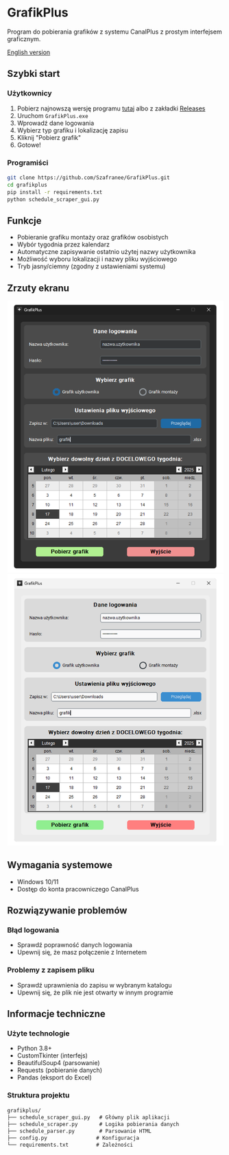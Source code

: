 # GrafikPlus

Program do pobierania grafików z systemu CanalPlus z prostym interfejsem graficznym.

[English version](README_EN.md)

## Szybki start

### Użytkownicy
1. Pobierz najnowszą wersję programu [tutaj](https://github.com/Szafranee/GrafikPlus/releases/download/v1.2.0/GrafikPlus-v1.2.0.exe) albo z zakładki [Releases](../../releases)
2. Uruchom `GrafikPlus.exe`
3. Wprowadź dane logowania 
4. Wybierz typ grafiku i lokalizację zapisu 
5. Kliknij "Pobierz grafik"
6. Gotowe!

### Programiści
```bash
git clone https://github.com/Szafranee/GrafikPlus.git
cd grafikplus
pip install -r requirements.txt
python schedule_scraper_gui.py
```

## Funkcje
- Pobieranie grafiku montaży oraz grafików osobistych
- Wybór tygodnia przez kalendarz
- Automatyczne zapisywanie ostatnio użytej nazwy użytkownika
- Możliwość wyboru lokalizacji i nazwy pliku wyjściowego
- Tryb jasny/ciemny (zgodny z ustawieniami systemu)

## Zrzuty ekranu
![GrafikPlus Dark Mode](https://raw.githubusercontent.com/Szafranee/GrafikPlus/refs/heads/main/img/dark_mode.png)
![GrafikPlus Light Mode](https://raw.githubusercontent.com/Szafranee/GrafikPlus/refs/heads/main/img/light_mode.png)

## Wymagania systemowe
- Windows 10/11
- Dostęp do konta pracowniczego CanalPlus

## Rozwiązywanie problemów

### Błąd logowania
- Sprawdź poprawność danych logowania
- Upewnij się, że masz połączenie z Internetem

### Problemy z zapisem pliku
- Sprawdź uprawnienia do zapisu w wybranym katalogu
- Upewnij się, że plik nie jest otwarty w innym programie 

## Informacje techniczne

### Użyte technologie
- Python 3.8+ 
- CustomTkinter (interfejs)
- BeautifulSoup4 (parsowanie)
- Requests (pobieranie danych)
- Pandas (eksport do Excel)

### Struktura projektu
```
grafikplus/
├── schedule_scraper_gui.py   # Główny plik aplikacji
├── schedule_scraper.py       # Logika pobierania danych
├── schedule_parser.py        # Parsowanie HTML
├── config.py                # Konfiguracja
└── requirements.txt         # Zależności
```